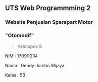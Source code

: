 ## UTS Web Programmming 2
### Website Penjualan Sparepart Motor
### "Otomodif"

> Kelompok 8

NIM : 17090034

Nama : Dendy Jordan Wijaya

Kelas : 5B
